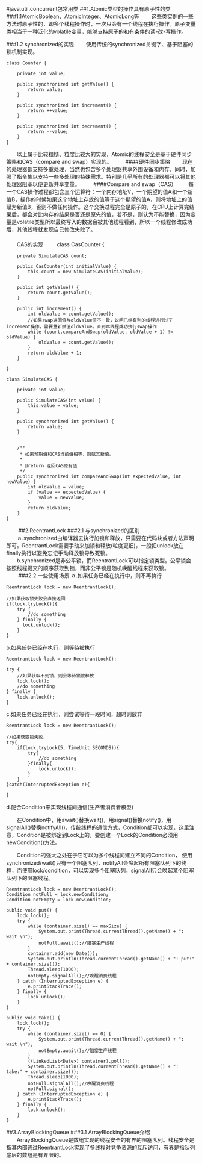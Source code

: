 #java.util.concurrent包常用类
##1.Atomic类型的操作具有原子性的类
###1.1AtomicBoolean、AtomicInteger、AtomicLong等
　　这些类实例的一些方法时原子性的，即多个线程操作时，一次只会有一个线程在执行操作。原子变量类相当于一种泛化的volatile变量，能够支持原子的和有条件的读-改-写操作。   

###1.2 synchronized的实现
　　使用传统的synchronized关键字、基于阻塞的锁机制实现。

	class Counter {  
        
	    private int value;  
	  
	    public synchronized int getValue() {  
	        return value;  
	    }  
	  
	    public synchronized int increment() {  
	        return ++value;  
	    }  
	  
	    public synchronized int decrement() {  
	        return --value;  
	    }  
	}   
	
　　以上属于比较粗糙、粒度比较大的实现，Atomic的线程安全是基于硬件同步策略和CAS（compare and swap）实现的。
　　
####硬件同步策略
　　现在的处理器都支持多重处理，当然也包含多个处理器共享外围设备和内存，同时，加强了指令集以支持一些多处理的特殊需求。特别是几乎所有的处理器都可以将其他处理器阻塞以便更新共享变量。
　　
####Compare and swap（CAS）
　　每一个CAS操作过程都包含三个运算符：一个内存地址V，一个期望的值A和一个新值B，操作的时候如果这个地址上存放的值等于这个期望的值A，则将地址上的值赋为新值B，否则不做任何操作。这个交换过程完全是原子的，在CPU上计算完结果后，都会对比内存的结果是否还是原先的值，若不是，则认为不能替换，因为变量是volatile类型所以最终写入的数据会被其他线程看到，所以一个线程修改成功后，其他线程就发现自己修改失败了。   
　　   
　　CAS的实现
　　
	class CasCounter {
	
	    private SimulateCAS count;
	
	    public CasCounter(int initialValue) {
	        this.count = new SimulateCAS(initialValue);
	    }
	
	    public int getValue() {
	        return count.getValue();
	    }
	
	    public int increment() {
	        int oldValue = count.getValue();
	        //如果swap返回值与oldValue值不一致，说明已经有别的线程进行过了increment操作，需要重新赋值oldValue。直到本线程成功执行swap操作
	        while (count.compareAndSwap(oldValue, oldValue + 1) != oldValue) {
	            oldValue = count.getValue();
	        }
	        return oldValue + 1;
	    }
	
	}
	
	class SimulateCAS {
	
	    private int value;
	
	    public SimulateCAS(int value) {
	        this.value = value;
	    }
	
	    public synchronized int getValue() {
	        return value;
	    }
	
	
	    /**
	     * 如果预期值和CAS当前值相等，则赋其新值。
	     *
	     * @return 返回CAS原有值
	     */
	    public synchronized int compareAndSwap(int expectedValue, int newValue) {
	        int oldValue = value;
	        if (value == expectedValue) {
	            value = newValue;
	        }
	        return oldValue;
	    }
	}
　　
##2.ReentrantLock
###2.1 与synchronized的区别   
　　ａ.synchronized由编译器去执行加锁和释放，只需要在代码块或者方法声明即可。ReentrantLock需要手动来加锁和释放(粒度更细)，一般把unlock放在finally执行以避免忘记手动释放锁导致死锁。   
　　b.synchronized是非公平锁，而ReentrantLock可以指定锁类型。公平锁会按照线程提交的顺序获取到锁，而非公平锁是随机唤醒线程来获取锁。
　　
###2.2 一些使用场景
ａ.如果任务已经在执行中，则不再执行　　
	
	ReentrantLock lock = new ReentrantLock();
	
	//如果获取锁失败会直接返回
	if(lock.tryLock()){
		try {
			//do something
		} finally {
		  lock.unlock();
		}
	}
   
b.如果任务已经在执行，则等待被执行
   
	ReentrantLock lock = new ReentrantLock();

	try {
		//如果获取不到锁，则会等待锁被释放
		lock.lock();
		//do something
	} finally {
		lock.unlock();
	}

c.如果任务已经在执行，则尝试等待一段时间，超时则放弃

	ReentrantLock lock = new ReentrantLock();
	
	//如果获取锁失败，
	try{
		if(lock.tryLock(5, TimeUnit.SECONDS)){
			try{
				//do something
			}finally{
				lock.unlock();
			}
		}
	}catch(InterruptedException e){
		
	}
d.配合Condition来实现线程间通信(生产者消费者模型)

　　在Condition中，用await()替换wait()，用signal()替换notify()，用signalAll()替换notifyAll()，传统线程的通信方式，Condition都可以实现，这里注意，Condition是被绑定到Lock上的，要创建一个Lock的Condition必须用newCondition()方法。

　　Condition的强大之处在于它可以为多个线程间建立不同的Condition， 使用synchronized/wait()只有一个阻塞队列，notifyAll会唤起所有阻塞队列下的线程，而使用lock/condition，可以实现多个阻塞队列，signalAll只会唤起某个阻塞队列下的阻塞线程。

	ReentrantLock lock = new ReentrantLock();
	Condition notFull = lock.newCondition;
	Condition notEmpty = lock.newCondition;
	
	public void put() {
        lock.lock();
        try {
            while (container.size() == maxSize) {
                System.out.print(Thread.currentThread().getName() + ": wait \n");
                notFull.await();//阻塞生产线程
            }
            container.add(new Date());
            System.out.println(Thread.currentThread().getName() + ": put:" + container.size());
            Thread.sleep(1000);
            notEmpty.signalAll();//唤醒消费线程
        } catch (InterruptedException e) {
            e.printStackTrace();
        } finally {
            lock.unlock();
        }
    }
    
    public void take() {
        lock.lock();
        try {
            while (container.size() == 0) {
                System.out.print(Thread.currentThread().getName() + ": wait \n");
                notEmpty.await();//阻塞生产线程
            }
            ((LinkedList<Date>) container).poll();
            System.out.println(Thread.currentThread().getName() + ": take:" + container.size());
            Thread.sleep(1000);
            notFull.signalAll();//唤醒消费线程
            notFull.signal();
        } catch (InterruptedException e) {
            e.printStackTrace();
        } finally {
            lock.unlock();
        }
    }
    
##3.ArrayBlockingQueue
###3.1 ArrayBlockingQueue介绍
　　ArrayBlockingQueue是数组实现的线程安全的有界的阻塞队列。线程安全是指其内部通过ReentrantLock实现了多线程对竞争资源的互斥访问，有界是指队列底层的数组是有界限的。